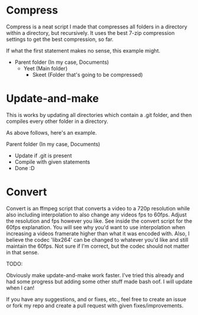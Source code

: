 
# Compress

Compress is a neat script I made that compresses all folders in a directory within a directory, but recursively. It uses the best 7-zip compression settings to get the best compression, so far.

If what the first statement makes no sense, this example might.

- Parent folder (In my case, Documents)
	- Yeet (Main folder)
		- Skeet (Folder that's going to be compressed)

# Update-and-make

This is works by updating all directories which contain a .git folder, and then compiles every other folder in a directory.

As above follows, here's an example.

Parent folder (In my case, Documents)

 - Update if .git is present
 - Compile with given statements
 - Done :D


# Convert

Convert is an ffmpeg script that converts a video to a 720p resolution while also including interpolation to also change any videos fps to 60fps. Adjust the resolution and fps however you like.
See inside the convert script for the 60fps explanation. You will see why you'd want to use interpolation when increasing a videos framerate higher than what it was encoded with.
Also, I believe the codec 'libx264' can be changed to whatever you'd like and still maintain the 60fps. Not sure if I'm correct, but the codec should not matter in that sense.

TODO:

Obviously make update-and-make work faster. I've tried this already and had some progress but adding some other stuff made bash oof. I will update when I can!

If you have any suggestions, and or fixes, etc., feel free to create an issue or fork my repo and create a pull request with given fixes/improvements.